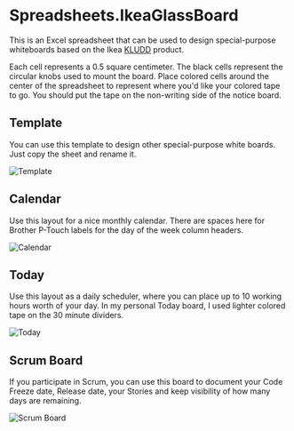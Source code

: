 Spreadsheets.IkeaGlassBoard
===========================

This is an Excel spreadsheet that can be used to design special-purpose whiteboards based on the Ikea [KLUDD](http://www.ikea.com/us/en/catalog/products/10114874/) product.

Each cell represents a 0.5 square centimeter.  The black cells represent the circular knobs used to mount the board.  Place colored cells around the center of the spreadsheet to represent where you'd like your colored tape to go.  You should put the tape on the non-writing side of the notice board.

## Template
You can use this template to design other special-purpose white boards.  Just copy the sheet and rename it.

![Template](https://raw.github.com/ernesthwang/Spreadsheets.IkeaGlassBoard/master/img/Template.png "Template")

## Calendar
Use this layout for a nice monthly calendar.  There are spaces here for Brother P-Touch labels for the day of the week column headers.

![Calendar](https://raw.github.com/ernesthwang/Spreadsheets.IkeaGlassBoard/master/img/Calendar.png "Calendar")

## Today
Use this layout as a daily scheduler, where you can place up to 10 working hours worth of your day.  In my personal Today board, I used lighter colored tape on the 30 minute dividers.

![Today](https://raw.github.com/ernesthwang/Spreadsheets.IkeaGlassBoard/master/img/Today.png "Today")

## Scrum Board
If you participate in Scrum, you can use this board to document your Code Freeze date, Release date, your Stories and keep visibility of how many days are remaining.

![Scrum Board](https://raw.github.com/ernesthwang/Spreadsheets.IkeaGlassBoard/master/img/ScrumBoard.png "Scrum Board")


